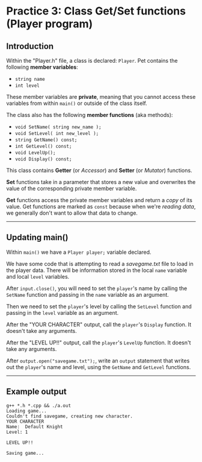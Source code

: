 # Practice 3: Class Get/Set functions (Player program)

## Introduction

Within the "Player.h" file, a class is declared: `Player`.
Pet contains the following **member variables**:

- `string name`
- `int level`

These member variables are **private**, meaning that you cannot access
these variables from within `main()` or outside of the class itself.

The class also has the following **member functions** (aka methods):

- `void SetName( string new_name );`
- `void SetLevel( int new_level );`
- `string GetName() const;`
- `int GetLevel() const;`
- `void LevelUp();`
- `void Display() const;`

This class contains **Getter** (or *Accessor*) and **Setter** (or *Mutator*) functions.

**Set** functions take in a parameter that stores a new value and overwrites the value of the corresponding private member variable.

**Get** functions access the private member variables and return a *copy* of its value. Get functions are marked as `const` because when we're *reading data*, we generally don't want to allow that data to change.

-------------------------------------------------------------------------------

## Updating main()

Within `main()` we have a `Player player;` variable declared.

We have some code that is attempting to read a *savegame.txt* file to load in the player data. There will be information stored in the local `name` variable and local `level` variables.

After `input.close()`, you will need to set the `player`'s name by calling the `SetName` function and passing in the `name` variable as an argument.

Then we need to set the `player`'s level by calling the `SetLevel` function and passing in the `level` variable as an argument.

After the "YOUR CHARACTER" output, call the `player`'s `Display` function. It doesn't take any arguments.

After the "LEVEL UP!!" output, call the `player`'s `LevelUp` function. It doesn't take any arguments.

After `output.open("savegame.txt");`, write an `output` statement that writes out the `player`'s name and level, using the `GetName` and `GetLevel` functions.

-------------------------------------------------------------------------------

## Example output

```
g++ *.h *.cpp && ./a.out
Loading game...
Couldn't find savegame, creating new character.
YOUR CHARACTER
Name:  Default Knight
Level: 1

LEVEL UP!!

Saving game...
```